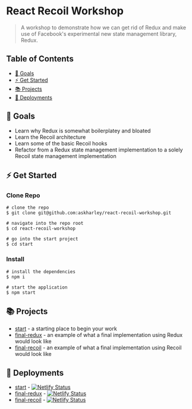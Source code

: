 # React Recoil Workshop

> A workshop to demonstrate how we can get rid of Redux and make use of Facebook's experimental new state management library, Redux.

## Table of Contents
* [🎯 Goals](#goals)
* [⚡ Get Started](#get-started)
* [📚 Projects](#projects)
* [🤖 Deployments](#deployments)

## 🎯 Goals

- Learn why Redux is somewhat boilerplatey and bloated
- Learn the Recoil architecture
- Learn some of the basic Recoil hooks
- Refactor from a Redux state management implementation to a solely Recoil state management implementation

## ⚡ Get Started

### Clone Repo
```
# clone the repo
$ git clone git@github.com:askharley/react-recoil-workshop.git

# navigate into the repo root
$ cd react-recoil-workshop

# go into the start project
$ cd start
```

### Install
```
# install the dependencies
$ npm i

# start the application
$ npm start
```

## 📚 Projects

* [start](https://github.com/askharley/react-recoil-workshop/tree/main/start) - a starting place to begin your work
* [final-redux](https://github.com/askharley/react-recoil-workshop/tree/main/final-redux) - an example of what a final implementation using Redux would look like
* [final-recoil](https://github.com/askharley/react-recoil-workshop/tree/main/final-recoil) - an example of what a final implementation using Recoil would look like

## 🤖 Deployments

* [start](https://react-recoil-workshop-start.netlify.app/) - [![Netlify Status](https://api.netlify.com/api/v1/badges/71a180da-fc6f-414d-8cb8-201cb7d9e161/deploy-status)](https://app.netlify.com/sites/react-recoil-workshop-start/deploys)
* [final-redux](https://react-recoil-workshop-final-redux.netlify.app/) - [![Netlify Status](https://api.netlify.com/api/v1/badges/71a180da-fc6f-414d-8cb8-201cb7d9e161/deploy-status)](https://app.netlify.com/sites/react-recoil-workshop-final-redux/deploys)
* [final-recoil](https://react-recoil-workshop-final-recoil.netlify.app/) - [![Netlify Status](https://api.netlify.com/api/v1/badges/71a180da-fc6f-414d-8cb8-201cb7d9e161/deploy-status)](https://app.netlify.com/sites/react-recoil-workshop-final-recoil/deploys)
